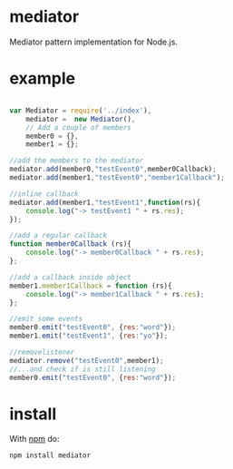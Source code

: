 mediator
========

Mediator pattern implementation for Node.js.  

example
=======

````javascript

var Mediator = require('../index'),
    mediator =  new Mediator(),
    // Add a couple of members
    member0 = {},
    member1 = {};

//add the members to the mediator
mediator.add(member0,"testEvent0",member0Callback);
mediator.add(member1,"testEvent0","member1Callback");

//inline callback
mediator.add(member1,"testEvent1",function(rs){
    console.log("-> testEvent1 " + rs.res);
});

//add a regular callback
function member0Callback (rs){
    console.log("-> member0Callback " + rs.res);
};

//add a callback inside object
member1.member1Callback = function (rs){
    console.log("-> member1Callback " + rs.res);
};

//emit some events
member0.emit("testEvent0", {res:"word"});
member1.emit("testEvent1", {res:"yo"});

//removelistener
mediator.remove("testEvent0",member1);
//...and check if is still listening
member0.emit("testEvent0", {res:"word"});

````


install
=======

With [npm](http://npmjs.org) do:

```
npm install mediator
```